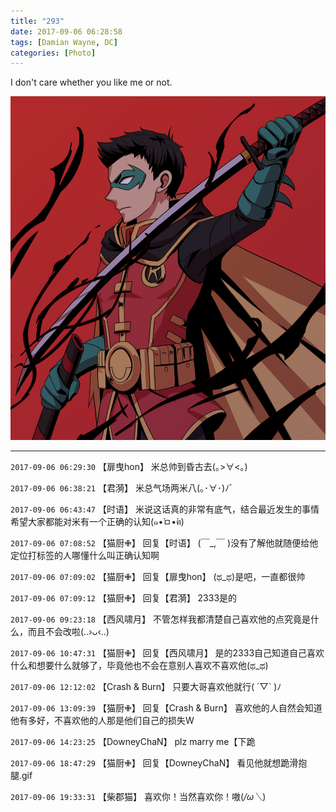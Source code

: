 ```yaml
---
title: "293"
date: 2017-09-06 06:28:58
tags: [Damian Wayne, DC]
categories: [Photo]
---
```


<p>I don't care whether you like me or not.<br /></p>

![](https://raw.githubusercontent.com/alicewish/meowchain247/master/img_cVZNdzJtQk9JV2ZmQlRhNzJxQUl3YVYvR3kzdE9KYjlVeUZTS3JuS3ByRFZENy85YjV2eW5nPT0.jpg)

---

`2017-09-06 06:29:30` 【扉曳hon】 米总帅到昏古去(｡>∀<｡)

`2017-09-06 06:38:21` 【君漪】 米总气场两米八(｡･∀･)ﾉﾞ

`2017-09-06 06:43:47` 【时语】 米说这话真的非常有底气，结合最近发生的事情希望大家都能对米有一个正确的认知(๑•̀ㅁ•́ฅ)

`2017-09-06 07:08:52` 【猫厨✙】 回复【时语】 (￣\_,￣ )没有了解他就随便给他定位打标签的人哪懂什么叫正确认知啊

`2017-09-06 07:09:02` 【猫厨✙】 回复【扉曳hon】 (ಥ\_ಥ)是吧，一直都很帅

`2017-09-06 07:09:12` 【猫厨✙】 回复【君漪】 2333是的

`2017-09-06 09:23:18` 【西风啸月】 不管怎样我都清楚自己喜欢他的点究竟是什么，而且不会改啦(..›ᴗ‹..)

`2017-09-06 10:47:31` 【猫厨✙】 回复【西风啸月】 是的2333自己知道自己喜欢什么和想要什么就够了，毕竟他也不会在意别人喜欢不喜欢他(ಥ\_ಥ)

`2017-09-06 12:12:02` 【Crash & Burn】 只要大哥喜欢他就行( ´▽` )ﾉ

`2017-09-06 13:09:39` 【猫厨✙】 回复【Crash & Burn】 喜欢他的人自然会知道他有多好，不喜欢他的人那是他们自己的损失W

`2017-09-06 14:23:25` 【DowneyChaN】 plz marry me【下跪

`2017-09-06 18:47:29` 【猫厨✙】 回复【DowneyChaN】 看见他就想跪滑抱腿.gif

`2017-09-06 19:33:31` 【柴郡猫】 喜欢你！当然喜欢你！嗷(*/ω＼*)
